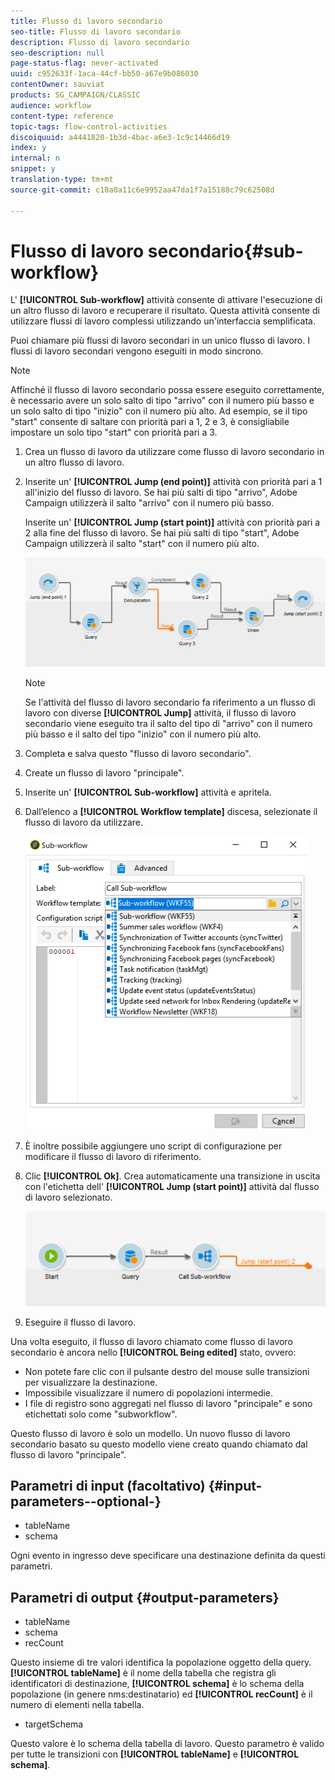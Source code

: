 ```yaml
---
title: Flusso di lavoro secondario
seo-title: Flusso di lavoro secondario
description: Flusso di lavoro secondario
seo-description: null
page-status-flag: never-activated
uuid: c952633f-1aca-44cf-bb50-a67e9b086030
contentOwner: sauviat
products: SG_CAMPAIGN/CLASSIC
audience: workflow
content-type: reference
topic-tags: flow-control-activities
discoiquuid: a4441820-1b3d-4bac-a6e3-1c9c14466d19
index: y
internal: n
snippet: y
translation-type: tm+mt
source-git-commit: c10a0a11c6e9952aa47da1f7a15188c79c62508d

---
```



# Flusso di lavoro secondario{#sub-workflow}

L&#39; **[!UICONTROL Sub-workflow]** attività consente di attivare l&#39;esecuzione di un altro flusso di lavoro e recuperare il risultato. Questa attività consente di utilizzare flussi di lavoro complessi utilizzando un&#39;interfaccia semplificata.

Puoi chiamare più flussi di lavoro secondari in un unico flusso di lavoro. I flussi di lavoro secondari vengono eseguiti in modo sincrono.

>[!NOTE]
>
>Affinché il flusso di lavoro secondario possa essere eseguito correttamente, è necessario avere un solo salto di tipo &quot;arrivo&quot; con il numero più basso e un solo salto di tipo &quot;inizio&quot; con il numero più alto. Ad esempio, se il tipo &quot;start&quot; consente di saltare con priorità pari a 1, 2 e 3, è consigliabile impostare un solo tipo &quot;start&quot; con priorità pari a 3.

1. Crea un flusso di lavoro da utilizzare come flusso di lavoro secondario in un altro flusso di lavoro.
1. Inserite un&#39; **[!UICONTROL Jump (end point)]** attività con priorità pari a 1 all&#39;inizio del flusso di lavoro. Se hai più salti di tipo &quot;arrivo&quot;, Adobe Campaign utilizzerà il salto &quot;arrivo&quot; con il numero più basso.

   Inserite un&#39; **[!UICONTROL Jump (start point)]** attività con priorità pari a 2 alla fine del flusso di lavoro. Se hai più salti di tipo &quot;start&quot;, Adobe Campaign utilizzerà il salto &quot;start&quot; con il numero più alto.

   ![](assets/subworkflow_jumps.png)

   >[!NOTE]
   >
   >Se l&#39;attività del flusso di lavoro secondario fa riferimento a un flusso di lavoro con diverse **[!UICONTROL Jump]** attività, il flusso di lavoro secondario viene eseguito tra il salto del tipo di &quot;arrivo&quot; con il numero più basso e il salto del tipo &quot;inizio&quot; con il numero più alto.

1. Completa e salva questo &quot;flusso di lavoro secondario&quot;.
1. Create un flusso di lavoro &quot;principale&quot;.
1. Inserite un&#39; **[!UICONTROL Sub-workflow]** attività e apritela.
1. Dall’elenco a **[!UICONTROL Workflow template]** discesa, selezionate il flusso di lavoro da utilizzare.

   ![](assets/subworkflow_selection.png)

1. È inoltre possibile aggiungere uno script di configurazione per modificare il flusso di lavoro di riferimento.
1. Clic **[!UICONTROL Ok]**. Crea automaticamente una transizione in uscita con l&#39;etichetta dell&#39; **[!UICONTROL Jump (start point)]** attività dal flusso di lavoro selezionato.

   ![](assets/subworkflow_outbound.png)

1. Eseguire il flusso di lavoro.

Una volta eseguito, il flusso di lavoro chiamato come flusso di lavoro secondario è ancora nello **[!UICONTROL Being edited]** stato, ovvero:

* Non potete fare clic con il pulsante destro del mouse sulle transizioni per visualizzare la destinazione.
* Impossibile visualizzare il numero di popolazioni intermedie.
* I file di registro sono aggregati nel flusso di lavoro &quot;principale&quot; e sono etichettati solo come &quot;subworkflow&quot;.

Questo flusso di lavoro è solo un modello. Un nuovo flusso di lavoro secondario basato su questo modello viene creato quando chiamato dal flusso di lavoro &quot;principale&quot;.

## Parametri di input (facoltativo) {#input-parameters--optional-}

* tableName
* schema

Ogni evento in ingresso deve specificare una destinazione definita da questi parametri.

## Parametri di output {#output-parameters}

* tableName
* schema
* recCount

Questo insieme di tre valori identifica la popolazione oggetto della query. **[!UICONTROL tableName]** è il nome della tabella che registra gli identificatori di destinazione, **[!UICONTROL schema]** è lo schema della popolazione (in genere nms:destinatario) ed **[!UICONTROL recCount]** è il numero di elementi nella tabella.

* targetSchema

Questo valore è lo schema della tabella di lavoro. Questo parametro è valido per tutte le transizioni con **[!UICONTROL tableName]** e **[!UICONTROL schema]**.
